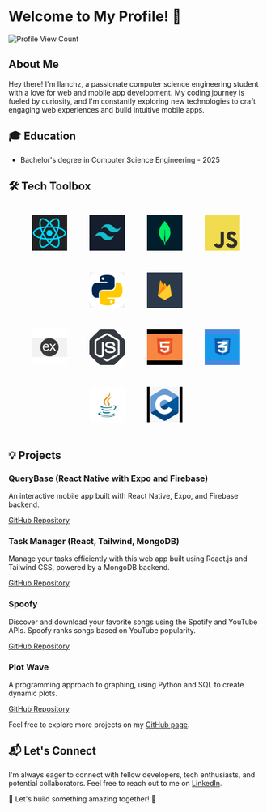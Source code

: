 # Welcome to My Profile! 🚀

![Profile View Count](https://komarev.com/ghpvc/?username=Ilanchz&label=Profile-View-Count)

## About Me

Hey there! I'm Ilanchz, a passionate computer science engineering student with a love for web and mobile app development. My coding journey is fueled by curiosity, and I'm constantly exploring new technologies to craft engaging web experiences and build intuitive mobile apps.

## 🎓 Education

- Bachelor's degree in Computer Science Engineering - 2025

## 🛠️ Tech Toolbox

<div align="center">
    <div>
        <img src="logos/react_logo.png" alt="React Logo" width="70" height="70" style="margin: 10px; padding: 10px; border-radius: 10px;">
        <img src="logos/tailwind.jpg" alt="Tailwind CSS Logo" width="70" height="70" style="margin: 10px; padding: 10px; border-radius: 10px;">
        <img src="logos/mongo.jpg" alt="MongoDB Logo" width="70" height="70" style="margin: 10px; padding: 10px; border-radius: 10px;">
        <img src="logos/javascript.jpg" alt="JavaScript Logo" width="70" height="70" style="margin: 10px; padding: 10px; border-radius: 10px;">
        <img src="logos/python.jpg" alt="Python Logo" width="70" height="70" style="margin: 10px; padding: 10px; border-radius: 10px;">
        <img src="logos/firebase.png" alt="Firebase Logo" width="70" height="70" style="margin: 10px; padding: 10px; border-radius: 10px;">
    </div>
    <div>
        <img src="logos/express.png" alt="Express Logo" width="70" height="70" style="margin: 10px; padding: 10px; border-radius: 10px;">
        <img src="logos/node.jpg" alt="Node.js Logo" width="70" height="70" style="margin: 10px; padding: 10px; border-radius: 10px;">
        <img src="logos/html.png" alt="HTML Logo" width="70" height="70" style="margin: 10px; padding: 10px; border-radius: 10px;">
        <img src="logos/css.png" alt="CSS Logo" width="70" height="70" style="margin: 10px; padding: 10px; border-radius: 10px;">
        <img src="logos/java.jpg" alt="Java Logo" width="70" height="70" style="margin: 10px; padding: 10px; border-radius: 10px;">
        <img src="logos/C.png" alt="C Logo" width="70" height="70" style="margin: 10px; padding: 10px; border-radius: 10px;">
    </div>
</div>

## 💡 Projects

### QueryBase (React Native with Expo and Firebase)

An interactive mobile app built with React Native, Expo, and Firebase backend.

[GitHub Repository](https://github.com/Ilanchz/QueryBase---React-Native-Application)

### Task Manager (React, Tailwind, MongoDB)

Manage your tasks efficiently with this web app built using React.js and Tailwind CSS, powered by a MongoDB backend.

[GitHub Repository](https://github.com/Ilanchz/Task-Manager)

### Spoofy

Discover and download your favorite songs using the Spotify and YouTube APIs. Spoofy ranks songs based on YouTube popularity.

[GitHub Repository](https://github.com/Ilanchz/Spoofy)

### Plot Wave

A programming approach to graphing, using Python and SQL to create dynamic plots.

[GitHub Repository](https://github.com/Ilanchz/Plot-Wave-A-programming-approach-to-graphing)


Feel free to explore more projects on my [GitHub page](https://github.com/Ilanchz).

## 📬 Let's Connect

I'm always eager to connect with fellow developers, tech enthusiasts, and potential collaborators. Feel free to reach out to me on [LinkedIn](https://www.linkedin.com/in/ilanchezhiyan-v-78876326a/).

🌟 Let's build something amazing together! 🌟
